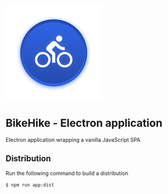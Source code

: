 ![BikeHike Icon](https://github.com/TheFlyingWhale/electron-bikehike/blob/main/build/icon256.png)

# BikeHike - Electron application

Electron application wrapping a vanilla JavaScript SPA

## Distribution

Run the following command to build a distribution

```
$ npm run app:dist
```
